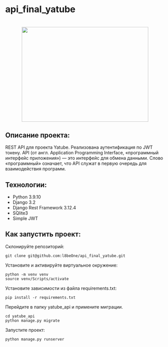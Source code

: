 # api_final_yatube
<h1 align="center"><img src="https://camo.githubusercontent.com/4fa9a5bdefafee7e59ad2086429306dfc0c902d0db4d2d1fdfb534b1767d9f62/68747470733a2f2f646576656c6f706572732e67697068792e636f6d2f6272616e63682f6d61737465722f7374617469632f6170692d35313264333663303936363236383237313731303861333862626235633537642e676966" height="300" width="400"/></h1>

## Описание проекта:
REST API для проекта Yatube. Реализована аутентификация по JWT токену. API (от англ. Application Programming Interface, «программный интерфейс приложения») — это интерфейс для обмена данными. Слово «программный» означает, что API служат в первую очередь для взаимодействия программ.
## Технологии:
* Python 3.9.10
* Django 3.2
* Django Rest Framework 3.12.4
* SQlite3
* Simple JWT
## Как запустить проект:
Склонируйте репозиторий:

```
git clone git@github.com:l8beOne/api_final_yatube.git
```

Установите и активируйте виртуальное окружение:

```
python -m venv venv
source venv/Scripts/activate
```

Установите зависимости из файла requirements.txt:

```
pip install -r requirements.txt
```

Перейдите в папку yatube_api и примените миграции.

```
cd yatube_api
python manage.py migrate
```

Запустите проект:

```
python manage.py runserver
```
